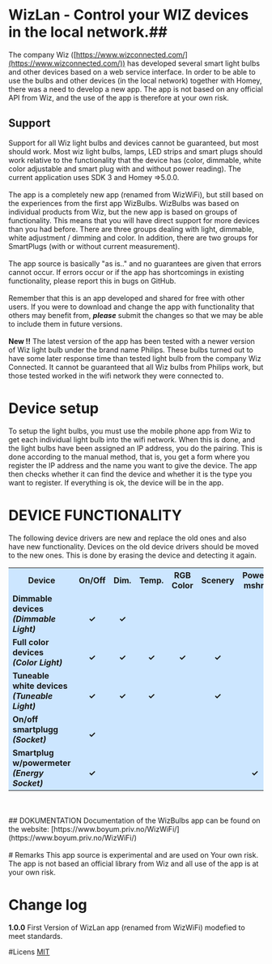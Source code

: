 # WizLan -  Control your WIZ devices in the local network.##

The company Wiz ([https://www.wizconnected.com/](https://www.wizconnected.com/)) has developed several smart light bulbs and other devices based on a web service interface. In order to be able to use the bulbs and other devices (in the local network) together with Homey, there was a need to develop a new app. The app is not based on any official API from Wiz, and the use of the app is therefore at your own risk.

## Support

Support for all Wiz light bulbs and devices cannot be guaranteed, but most should work. Most wiz light bulbs, lamps, LED strips and smart plugs should work relative to the functionality that the device has (color, dimmable, white color adjustable and smart plug with and without power reading). The current application uses SDK 3 and Homey =>5.0.0.<br><br>
The app is a completely new app (renamed from WizWiFi), but still based on the experiences from the first app WizBulbs. WizBulbs was based on individual products from Wiz, but the new app is based on groups of functionality. This means that you will have direct support for more devices than you had before. There are three groups dealing with light, dimmable, white adjustment / dimming and color. In addition, there are two groups for SmartPlugs (with or without current measurement).<br><br>
The app source is basically "as is.." and no guarantees are given that errors cannot occur. If errors occur or if the app has shortcomings in existing functionality, please report this in bugs on GitHub.<br><br>
Remember that this is an app developed and shared for free with other users. If you were to download and change the app with functionality that others may benefit from, ***please*** submit the changes so that we may be able to include them in future versions.<br><br>
**New !!** The latest version of the app has been tested with a newer version of Wiz light bulb under the brand name Philips. These bulbs turned out to have some later response time than tested light bulb from the company Wiz Connected. It cannot be guaranteed that all Wiz bulbs from Philips work, but those tested worked in the wifi network they were connected to.


# Device setup
To setup the light bulbs, you must use the mobile phone app from Wiz to get each individual light bulb into the wifi network. When this is done, and the light bulbs have been assigned an IP address, you do the pairing. This is done according to the manual method, that is, you get a form where you register the IP address and the name you want to give the device. The app then checks whether it can find the device and whether it is the type you want to register. If everything is ok, the device will be in the app.


# DEVICE FUNCTIONALITY
The following device drivers are new and replace the old ones and also have new functionality. Devices on the old device drivers should be moved to the new ones. This is done by erasing the device and detecting it again.
<center>
<table style="background:#cce6ff">
  <tr>
    <th style="width:150px">Device</th>
    <th  style="width:75px">On/Off</th>
    <th  style="width:75px">Dim.</th>
    <th  style="width:75px">Temp.</th>
    <th  style="width:75px">RGB Color</th>
    <th  style="width:75px">Scenery</th>
    <th  style="width:75px">Power mshr.</th>
    <th  style="width:75px">Tested</th>
  </tr>
  <tr>
    <td><b>Dimmable devices<br><i>(Dimmable Light)</i></b></td>
    <td style="text-align:center"><br><b>&checkmark;</b></td>
    <td style="text-align:center"><br><b>&checkmark;</b></td>
    <td style="text-align:center"><br><b></b></td>
    <td style="text-align:center"> </td>
    <td style="text-align:center"><br><b></b></td>
    <td style="text-align:center"> </td>
    <td style="text-align:center"><br><b>&checkmark;</b></td>
  </tr>
  <tr>
    <td><b>Full color devices<br><i>(Color Light)</i></b></td>
    <td style="text-align:center"><br><b>&checkmark;</b></td>
    <td style="text-align:center"><br><b>&checkmark;</b></td>
    <td style="text-align:center"><br><b>&checkmark;</b></td>
    <td style="text-align:center"><br><b>&checkmark;</b></td>
    <td style="text-align:center"><br><b>&checkmark;</b></td>
    <td style="text-align:center"> </td>
    <td style="text-align:center"><br><b>&checkmark;</b></td>
  </tr>
<tr>
    <td><b>Tuneable white devices<br><i>(Tuneable Light)</i></b></td>
    <td style="text-align:center"><br><b>&checkmark;</b></td>
    <td style="text-align:center"><br><b>&checkmark;</b></td>
    <td style="text-align:center"><br><b>&checkmark;</b></td>
    <td style="text-align:center"><br><b></b></td>
    <td style="text-align:center"><br><b>&checkmark;</b></td>
    <td style="text-align:center"><br></td>
    <td style="text-align:center"><br><b>&checkmark;</b></td>
  </tr>
<tr>
    <td><b>On/off smartplugg<br><i>(Socket)</i></b></td>
    <td style="text-align:center"><br><b>&checkmark;</b></td>
    <td style="text-align:center"><br></td>
    <td style="text-align:center"><br></td>
    <td style="text-align:center"><br></td>
    <td style="text-align:center"><br></td>
    <td style="text-align:center"><br></td>
    <td style="text-align:center"><br><b>&checkmark;</b></td>
  </tr>
<tr>
    <td><b>Smartplug w/powermeter<br><i>(Energy Socket)</i></b></td>
    <td style="text-align:center"><br><b>&checkmark;</b></td>
    <td style="text-align:center"><br></td>
    <td style="text-align:center"><br></td>
    <td style="text-align:center"><br></td>
    <td style="text-align:center"><br></td>
    <td style="text-align:center"><br><b>&checkmark;</b></td>
    <td style="text-align:center"><br><b>&checkmark;</b></td>
  </tr>
</table></center>
<br><br>
## DOKUMENTATION
Documentation of the WizBulbs app can be found on the website: [https://www.boyum.priv.no/WizWiFi/](https://www.boyum.priv.no/WizWiFi/)
<br><br>
# Remarks
This app source is experimental and are used on Your own risk. The app is not based an official library from Wiz and all use of the app is at your own risk.

# Change log

**1.0.0** First Version of WizLan app (renamed from WizWiFi) modefied to meet standards. 


#Licens
[MIT](https://github.com)


